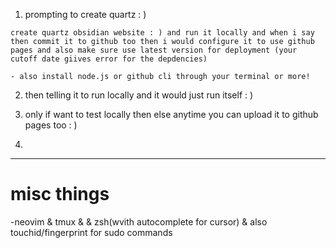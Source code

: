 1. prompting to create quartz : ) 

```
create quartz obsidian website : ) and run it locally and when i say then commit it to github too then i would configure it to use github pages and also make sure use latest version for deployment (your cutoff date giives error for the depdencies)

- also install node.js or github cli through your terminal or more!
```

2. then telling it to run locally and it would just run itself : )

3. only if want to test locally then else anytime you can upload it to github pages too : )

4. 



---
# misc things
-neovim & tmux & & zsh(wvith autocomplete for cursor) & also touchid/fingerprint for sudo commands 
